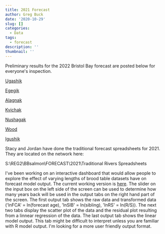 ```yaml
---
title: 2021 Forecast
author: Greg Buck
date: '2020-10-29'
slug: []
categories:
  - Data
tags:
  - forecast
description: ''
thumbnail: ''
---
```



Preliminary results for the 2022 Bristol Bay forecast are posted below for everyone's inspection. 

[Ugashik](https://rpubs.com/gbbuck/826978)

[Egegik](https://rpubs.com/gbbuck/827005)

[Alagnak](https://rpubs.com/gbbuck/827008)

[Kvichak](https://rpubs.com/gbbuck/827019)

[Nushagak](https://rpubs.com/gbbuck/826962)

[Wood](https://rpubs.com/gbbuck/826967)

[Igushik](https://rpubs.com/gbbuck/826953)




Stacy and Jordan have done the traditional forecast spreadsheets for 2021. They are located on the network here:

S:\REG2\BBsalmon\FORECAST\2021\Traditional Rivers Spreadsheets


I've been working on an interactive dashboard that would allow people to explore the effect of varying lengths of brood table datasets have on forecast model output.
The current working version is [here](https://gregbuck.shinyapps.io/forecast_shiny/). The slider on the input box on the left side of the screen can be used to determine how many years back will be used in the output tabs on the right hand part of the screen. The first output tab shows the raw data and transformed data ('lnFCA' = ln(forecast age), 'lnSIB' = ln(sibling), 'lnRS' = ln(R/S)). The next two tabs display the scatter plot of the data and the residual plot resulting from a linnear regression of the data. The last output tab shows the linear model output. This tab might be difficult to interpret unless you are familiar with R model output. I'm looking for a more user friendly output format.